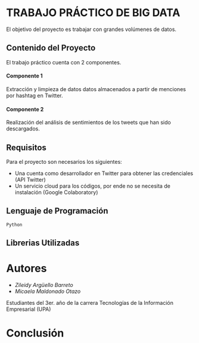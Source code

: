 # TRABAJO PRÁCTICO DE BIG DATA

El objetivo del proyecto es trabajar con grandes volúmenes de datos.

## Contenido del Proyecto

El trabajo práctico cuenta con 2 componentes.

#### Componente 1

Extracción y limpieza de datos datos almacenados a partir de menciones por hashtag en Twitter.

#### Componente 2

Realización del análisis de sentimientos de los tweets que han sido descargados.

## Requisitos

Para el proyecto son necesarios los siguientes:
 
- Una cuenta como desarrollador en Twitter para obtener las credenciales (API Twitter) 
- Un servicio cloud para los códigos, por ende no se necesita de instalación (Google Colaboratory)
          
## Lenguaje de Programación
  
  `Python` 
  
## Librerias Utilizadas

# Autores
* *Zileidy Argüello Barreto* 
* *Micaela Maldonado Otazo* 

Estudiantes del 3er. año de la carrera Tecnologías de la Información Empresarial (UPA)

# Conclusión